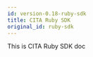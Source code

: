 ```yaml
---
id: version-0.18-ruby-sdk
title: CITA Ruby SDK
original_id: ruby-sdk
---
```

This is CITA Ruby SDK doc
